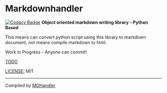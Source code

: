 # Markdownhandler
[![Codacy Badge](https://api.codacy.com/project/badge/Grade/7f92603933284dd1a1b7fb1c9edf821c)](https://www.codacy.com/app/jh001007/Markdownhandler?utm_source=github.com&amp;utm_medium=referral&amp;utm_content=DPS0340/Markdownhandler&amp;utm_campaign=Badge_Grade)
**Object oriented markdown writing library - Python Based**

This means can convert python script using this library to markdown document, not means compile markdown to html.

Work in Progress - Anyone can commit!

[TODO](https://github.com/DPS0340/Markdownhandler/blob/master/TODO.md)

[LICENSE:](https://github.com/DPS0340/Markdownhandler/blob/master/TODO.md) MIT

***
Compiled by [MDHandler](https://github.com/DPS0340/Markdownhandler)